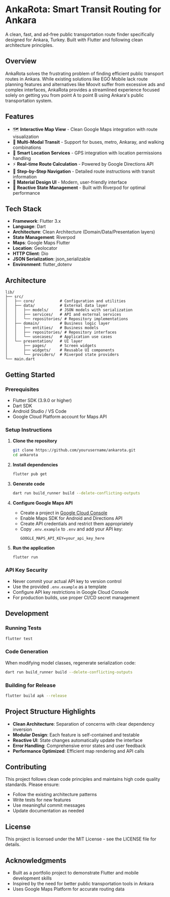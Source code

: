 # AnkaRota: Smart Transit Routing for Ankara

A clean, fast, and ad-free public transportation route finder specifically designed for Ankara, Turkey. Built with Flutter and following clean architecture principles.

## Overview

AnkaRota solves the frustrating problem of finding efficient public transport routes in Ankara. While existing solutions like EGO Mobile lack route planning features and alternatives like Moovit suffer from excessive ads and complex interfaces, AnkaRota provides a streamlined experience focused solely on getting you from point A to point B using Ankara's public transportation system.

## Features

- 🗺️ **Interactive Map View** - Clean Google Maps integration with route visualization
- 🚌 **Multi-Modal Transit** - Support for buses, metro, Ankaray, and walking combinations  
- 📍 **Smart Location Services** - GPS integration with location permissions handling
- ⚡ **Real-time Route Calculation** - Powered by Google Directions API
- 🎯 **Step-by-Step Navigation** - Detailed route instructions with transit information
- 📱 **Material Design UI** - Modern, user-friendly interface
- 🔄 **Reactive State Management** - Built with Riverpod for optimal performance

## Tech Stack

- **Framework**: Flutter 3.x
- **Language**: Dart
- **Architecture**: Clean Architecture (Domain/Data/Presentation layers)
- **State Management**: Riverpod
- **Maps**: Google Maps Flutter
- **Location**: Geolocator
- **HTTP Client**: Dio
- **JSON Serialization**: json_serializable
- **Environment**: flutter_dotenv

## Architecture

```
lib/
├── src/
│   ├── core/           # Configuration and utilities
│   ├── data/           # External data layer
│   │   ├── models/     # JSON models with serialization
│   │   ├── services/   # API and external services
│   │   └── repositories/ # Repository implementations
│   ├── domain/         # Business logic layer
│   │   ├── entities/   # Business models
│   │   ├── repositories/ # Repository interfaces
│   │   └── usecases/   # Application use cases
│   └── presentation/   # UI layer
│       ├── pages/      # Screen widgets
│       ├── widgets/    # Reusable UI components
│       └── providers/  # Riverpod state providers
└── main.dart
```

## Getting Started

### Prerequisites

- Flutter SDK (3.9.0 or higher)
- Dart SDK
- Android Studio / VS Code
- Google Cloud Platform account for Maps API

### Setup Instructions

1. **Clone the repository**
   ```bash
   git clone https://github.com/yourusername/ankarota.git
   cd ankarota
   ```

2. **Install dependencies**
   ```bash
   flutter pub get
   ```

3. **Generate code**
   ```bash
   dart run build_runner build --delete-conflicting-outputs
   ```

4. **Configure Google Maps API**
   - Create a project in [Google Cloud Console](https://console.cloud.google.com/)
   - Enable Maps SDK for Android and Directions API
   - Create API credentials and restrict them appropriately
   - Copy `.env.example` to `.env` and add your API key:
     ```
     GOOGLE_MAPS_API_KEY=your_api_key_here
     ```

5. **Run the application**
   ```bash
   flutter run
   ```

### API Key Security

- Never commit your actual API key to version control
- Use the provided `.env.example` as a template
- Configure API key restrictions in Google Cloud Console
- For production builds, use proper CI/CD secret management

## Development

### Running Tests
```bash
flutter test
```

### Code Generation
When modifying model classes, regenerate serialization code:
```bash
dart run build_runner build --delete-conflicting-outputs
```

### Building for Release
```bash
flutter build apk --release
```

## Project Structure Highlights

- **Clean Architecture**: Separation of concerns with clear dependency inversion
- **Modular Design**: Each feature is self-contained and testable
- **Reactive UI**: State changes automatically update the interface
- **Error Handling**: Comprehensive error states and user feedback
- **Performance Optimized**: Efficient map rendering and API calls

## Contributing

This project follows clean code principles and maintains high code quality standards. Please ensure:

- Follow the existing architecture patterns
- Write tests for new features
- Use meaningful commit messages
- Update documentation as needed

## License

This project is licensed under the MIT License - see the LICENSE file for details.

## Acknowledgments

- Built as a portfolio project to demonstrate Flutter and mobile development skills
- Inspired by the need for better public transportation tools in Ankara
- Uses Google Maps Platform for accurate routing data